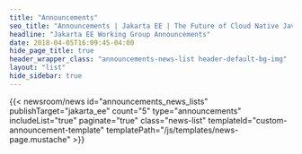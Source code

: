 ```yaml
---
title: "Announcements"
seo_title: "Announcements | Jakarta EE | The Future of Cloud Native Java"
headline: "Jakarta EE Working Group Announcements"
date: 2018-04-05T16:09:45-04:00
hide_page_title: true
header_wrapper_class: "announcements-news-list header-default-bg-img"
layout: "list"
hide_sidebar: true
---
```


{{< newsroom/news
    id="announcements_news_lists" 
    publishTarget="jakarta_ee"
    count="5"
    type="announcements"
    includeList="true"
    paginate="true"
    class="news-list"
    templateId="custom-announcement-template"
    templatePath="/js/templates/news-page.mustache" >}}